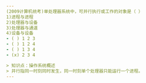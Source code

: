 ```yaml
---
(2009计算机统考)单处理器系统中，可并行执行或工作的对象是（ ）
1)进程与进程
2)处理器与设备
3)处理器与通道
4)设备与设备
- ( ) 1 2 3
- ( ) 1 2 4 
- ( ) 1 3 4 
- (x) 2 3 4 

> 知识点：操作系统概述
> 并行指同一时刻同时发生，同一时刻单个处理器只能运行一个进程。
---
```

